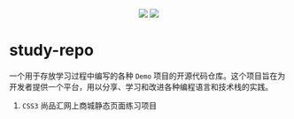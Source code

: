 <p align="center">
    <img src="https://img.shields.io/static/v1?label=%E5%BC%80%E5%8F%91%E6%97%B6%E9%97%B4&message=2024-06-10&color=007bff"/>
    <a href="https://github.com/springbear2020/study-repo" target="_blank">
        <img src="https://img.shields.io/static/v1?label=%E5%BC%80%E6%BA%90%E9%A1%B9%E7%9B%AE&message=study-repo&color=18a745"/>
    </a>
</p>

# study-repo

一个用于存放学习过程中编写的各种 `Demo` 项目的开源代码仓库。这个项目旨在为开发者提供一个平台，用以分享、学习和改进各种编程语言和技术栈的实践。

1. `CSS3` 尚品汇网上商城静态页面练习项目